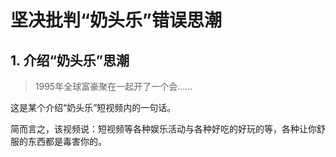 # 坚决批判“奶头乐”错误思潮

## 1. 介绍“奶头乐”思潮

> 1995年全球富豪聚在一起开了一个会……

这是某个介绍“奶头乐”短视频内的一句话。

简而言之，该视频说：短视频等各种娱乐活动与各种好吃的好玩的等，各种让你舒服的东西都是毒害你的。

